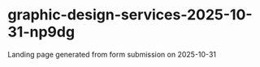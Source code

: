 # graphic-design-services-2025-10-31-np9dg
Landing page generated from form submission on 2025-10-31
